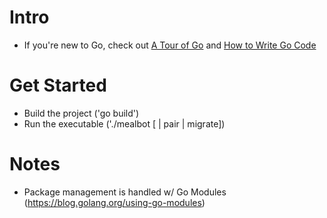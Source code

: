 # Intro
- If you're new to Go, check out [A Tour of Go](https://tour.golang.org/welcome/1) and [How to Write Go Code](https://golang.org/doc/code.html)

# Get Started
- Build the project ('go build')
- Run the executable ('./mealbot [ | pair | migrate])

# Notes
- Package management is handled w/ Go Modules (https://blog.golang.org/using-go-modules)

